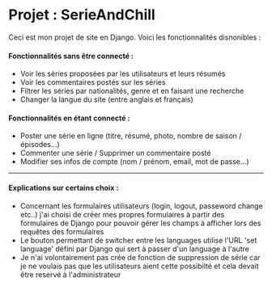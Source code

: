 <h1>Projet : SerieAndChill</h1>
<p>
    Ceci est mon projet de site en Django.
    Voici les fonctionnalités disnonibles :
</p>

<h4>Fonctionnalités sans être connecté :</h4>
<ul>
    <li>Voir les séries proposées par les utilisateurs et leurs résumés</li>
    <li>Voir les commentaires postés sur les séries</li>
    <li>Filtrer les séries par nationalités, genre et en faisant une recherche</li>
    <li>Changer la langue du site (entre anglais et français)</li>
</ul>

<h4>Fonctionnalités en étant connecté :</h4>
<ul>
    <li>Poster une série en ligne (titre, résumé, photo, nombre de saison / épisodes...)</li>
    <li>Commenter une série / Supprimer un commentaire posté</li>
    <li>Modifier ses infos de compte (nom / prénom, email, mot de passe...)</li>
</ul>

<hr>

<h4>Explications sur certains choix :</h4>
<ul>
    <li>Concernant les formulaires utilisateurs (login, logout, passeword change etc..) j'ai choisi de 
    créer mes propres formulaires à partir des formulaires de Django pour pouvoir gérer les champs à 
    afficher lors des requêtes des formulaires</li>
    <li>Le bouton permettant de switcher entre les languages utilise l'URL 'set language' défini par
    Django qui sert à passer d'un language à l'autre</li>
    <li>Je n'ai volontairement pas crée de fonction de suppression de série car je ne voulais
    pas que les utilisateurs aient cette possibilté et cela devait être reservé à l'administrateur</li>
</ul>
